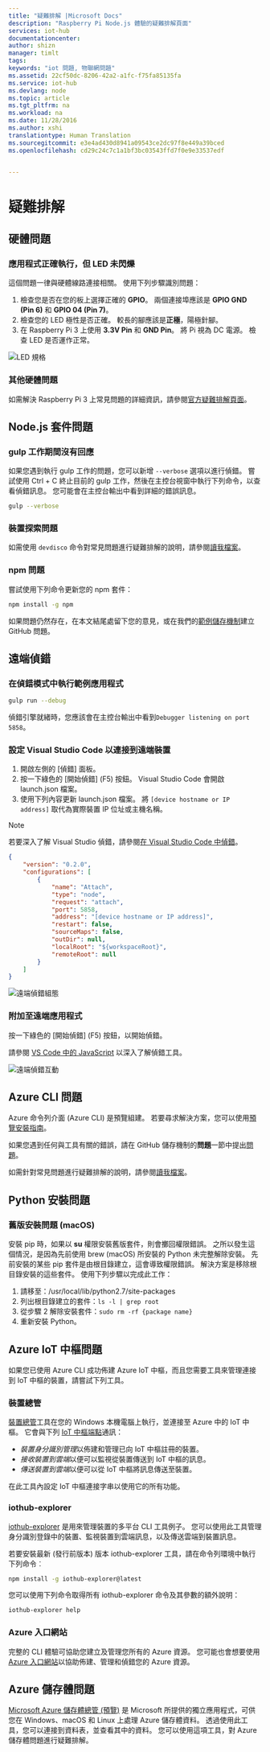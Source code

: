 ```yaml
---
title: "疑難排解 |Microsoft Docs"
description: "Raspberry Pi Node.js 體驗的疑難排解頁面"
services: iot-hub
documentationcenter: 
author: shizn
manager: timlt
tags: 
keywords: "iot 問題, 物聯網問題"
ms.assetid: 22cf50dc-8206-42a2-a1fc-f75fa85135fa
ms.service: iot-hub
ms.devlang: node
ms.topic: article
ms.tgt_pltfrm: na
ms.workload: na
ms.date: 11/28/2016
ms.author: xshi
translationtype: Human Translation
ms.sourcegitcommit: e3e4ad430d8941a09543ce2dc97f8e449a39bced
ms.openlocfilehash: cd29c24c7c1a1bf3bc03543ffd7f0e9e33537edf


---
```

# <a name="troubleshooting"></a>疑難排解
## <a name="hardware-issues"></a>硬體問題
### <a name="the-application-runs-well-but-the-led-is-not-blinking"></a>應用程式正確執行，但 LED 未閃爍
這個問題一律與硬體線路連接相關。 使用下列步驟識別問題：

1. 檢查您是否在您的板上選擇正確的 **GPIO**。 兩個連接埠應該是 **GPIO GND (Pin 6)** 和 **GPIO 04 (Pin 7)**。
2. 檢查您的 LED 極性是否正確。 較長的腳應該是**正極**，陽極針腳。
3. 在 Raspberry Pi 3 上使用 **3.3V Pin** 和 **GND Pin**。 將 Pi 視為 DC 電源。 檢查 LED 是否運作正常。

![LED 規格](media/iot-hub-raspberry-pi-lessons/troubleshooting/led_spec.png)

### <a name="other-hardware-issues"></a>其他硬體問題
如需解決 Raspberry Pi 3 上常見問題的詳細資訊，請參閱[官方疑難排解頁面](http://elinux.org/R-Pi_Troubleshooting)。

## <a name="nodejs-package-issues"></a>Node.js 套件問題
### <a name="no-response-during-gulp-tasks"></a>gulp 工作期間沒有回應
如果您遇到執行 gulp 工作的問題，您可以新增 `--verbose` 選項以進行偵錯。 嘗試使用 Ctrl + C 終止目前的 gulp 工作，然後在主控台視窗中執行下列命令，以查看偵錯訊息。 您可能會在主控台輸出中看到詳細的錯誤訊息。

```bash
gulp --verbose
```

### <a name="device-discovery-issues"></a>裝置探索問題
如需使用 `devdisco` 命令對常見問題進行疑難排解的說明，請參閱[讀我檔案](https://github.com/Azure/device-discovery-cli/blob/develop/readme.md)。

### <a name="npm-issues"></a>npm 問題
嘗試使用下列命令更新您的 npm 套件：

```bash
npm install -g npm
```

如果問題仍然存在，在本文結尾處留下您的意見，或在我們的[範例儲存機制](https://github.com/Azure-Samples/iot-hub-node-raspberrypi-getting-started)建立 GitHub 問題。

## <a name="remote-debugging"></a>遠端偵錯
### <a name="run-the-sample-application-in-debug-mode"></a>在偵錯模式中執行範例應用程式
```bash
gulp run --debug
```

偵錯引擎就緒時，您應該會在主控台輸出中看到```Debugger listening on port 5858```。

### <a name="configure-visual-studio-code-to-connect-to-the-remote-device"></a>設定 Visual Studio Code 以連接到遠端裝置
1. 開啟左側的 [偵錯] 面板。
2. 按一下綠色的 [開始偵錯] (F5) 按鈕。 Visual Studio Code 會開啟 launch.json 檔案。
3. 使用下列內容更新 launch.json 檔案。 將 `[device hostname or IP address]` 取代為實際裝置 IP 位址或主機名稱。

> [!NOTE]
> 若要深入了解 Visual Studio 偵錯，請參閱[在 Visual Studio Code 中偵錯](https://code.visualstudio.com/Docs/editor/debugging#_launchjson-attributes)。


```json
{
    "version": "0.2.0",
    "configurations": [
        {
            "name": "Attach",
            "type": "node",
            "request": "attach",
            "port": 5858,
            "address": "[device hostname or IP address]",
            "restart": false,
            "sourceMaps": false,
            "outDir": null,
            "localRoot": "${workspaceRoot}",
            "remoteRoot": null
        }
    ]
}
```

![遠端偵錯組態](media/iot-hub-raspberry-pi-lessons/troubleshooting/remote_debugging_configuration.png)

### <a name="attach-to-the-remote-application"></a>附加至遠端應用程式
按一下綠色的 [開始偵錯] (F5) 按鈕，以開始偵錯。

請參閱 [VS Code 中的 JavaScript](https://code.visualstudio.com/docs/languages/javascript#_debugging) 以深入了解偵錯工具。

![遠端偵錯互動](media/iot-hub-raspberry-pi-lessons/troubleshooting/remote_debugging_interactive.png)

## <a name="azure-cli-issues"></a>Azure CLI 問題
Azure 命令列介面 (Azure CLI) 是預覽組建。 若要尋求解決方案，您可以使用[預覽安裝指南](https://github.com/Azure/azure-cli/blob/master/doc/preview_install_guide.md)。

如果您遇到任何與工具有關的錯誤，請在 GitHub 儲存機制的**問題**一節中提出[問題](https://github.com/Azure/azure-cli/issues)。

如需針對常見問題進行疑難排解的說明，請參閱[讀我檔案](https://github.com/Azure/azure-cli/blob/master/README.rst)。

## <a name="python-installation-issues"></a>Python 安裝問題
### <a name="legacy-installation-issues-macos"></a>舊版安裝問題 (macOS)
安裝 pip 時，如果以 **su** 權限安裝舊版套件，則會擲回權限錯誤。 之所以發生這個情況，是因為先前使用 brew (macOS) 所安裝的 Python 未完整解除安裝。 先前安裝的某些 pip 套件是由根目錄建立，這會導致權限錯誤。 解決方案是移除根目錄安裝的這些套件。 使用下列步驟以完成此工作：

1. 請移至：/usr/local/lib/python2.7/site-packages
2. 列出根目錄建立的套件：`ls -l | grep root`
3. 從步驟 2 解除安裝套件：`sudo rm -rf {package name}`
4. 重新安裝 Python。

## <a name="azure-iot-hub-issues"></a>Azure IoT 中樞問題
如果您已使用 Azure CLI 成功佈建 Azure IoT 中樞，而且您需要工具來管理連接到 IoT 中樞的裝置，請嘗試下列工具。

### <a name="device-explorer"></a>裝置總管
[裝置總管](https://github.com/Azure/azure-iot-sdk-csharp/blob/master/tools/DeviceExplorer)工具在您的 Windows 本機電腦上執行，並連接至 Azure 中的 IoT 中樞。 它會與下列 [IoT 中樞端點](iot-hub-devguide.md)通訊：

* *裝置身分識別管理*以佈建和管理已向 IoT 中樞註冊的裝置。
* *接收裝置到雲端*以便可以監視從裝置傳送到 IoT 中樞的訊息。
* *傳送裝置到雲端*以便可以從 IoT 中樞將訊息傳送至裝置。

在此工具內設定 IoT 中樞連接字串以使用它的所有功能。

### <a name="iothub-explorer"></a>iothub-explorer
[iothub-explorer](https://github.com/Azure/iothub-explorer) 是用來管理裝置的多平台 CLI 工具例子。 您可以使用此工具管理身分識別登錄中的裝置、監視裝置到雲端訊息，以及傳送雲端到裝置訊息。

若要安裝最新 (發行前版本) 版本 iothub-explorer 工具，請在命令列環境中執行下列命令︰

```bash
npm install -g iothub-explorer@latest
```

您可以使用下列命令取得所有 iothub-explorer 命令及其參數的額外說明：

```bash
iothub-explorer help
```

### <a name="azure-portal"></a>Azure 入口網站
完整的 CLI 體驗可協助您建立及管理您所有的 Azure 資源。 您可能也會想要使用 [Azure 入口網站](../azure-portal-overview.md)以協助佈建、管理和偵錯您的 Azure 資源。

## <a name="azure-storage-issues"></a>Azure 儲存體問題
[Microsoft Azure 儲存體總管 (預覽)](http://storageexplorer.com) 是 Microsoft 所提供的獨立應用程式，可供您在 Windows、macOS 和 Linux 上處理 Azure 儲存體資料。 透過使用此工具，您可以連接到資料表，並查看其中的資料。 您可以使用這項工具，對 Azure 儲存體問題進行疑難排解。




<!--HONumber=Jan17_HO2-->


